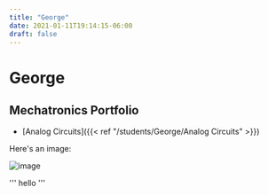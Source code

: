 ```yaml
---
title: "George"
date: 2021-01-11T19:14:15-06:00
draft: false
---
```


# George

## Mechatronics Portfolio
* [Analog Circuits]({{< ref "/students/George/Analog Circuits" >}})

Here's an image:

![image](arduino.jpg)

'''
hello
'''